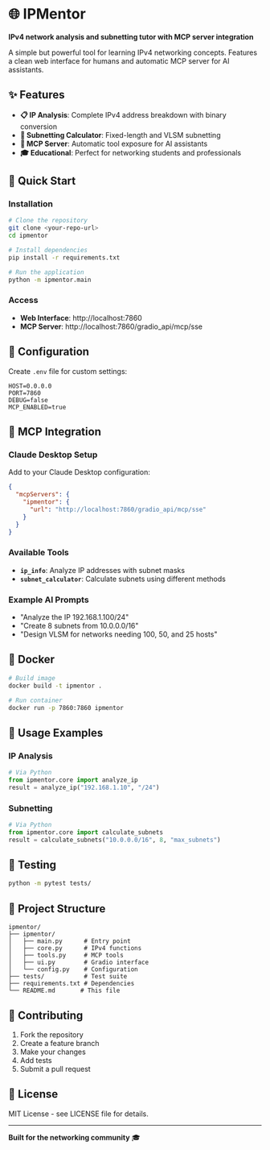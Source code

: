 # 🌐 IPMentor

**IPv4 network analysis and subnetting tutor with MCP server integration**

A simple but powerful tool for learning IPv4 networking concepts. Features a clean web interface for humans and automatic MCP server for AI assistants.

## ✨ Features

- **📋 IP Analysis**: Complete IPv4 address breakdown with binary conversion
- **🧮 Subnetting Calculator**: Fixed-length and VLSM subnetting
- **🤖 MCP Server**: Automatic tool exposure for AI assistants
- **🎓 Educational**: Perfect for networking students and professionals

## 🚀 Quick Start

### Installation

```bash
# Clone the repository
git clone <your-repo-url>
cd ipmentor

# Install dependencies
pip install -r requirements.txt

# Run the application
python -m ipmentor.main
```

### Access

- **Web Interface**: http://localhost:7860
- **MCP Server**: http://localhost:7860/gradio_api/mcp/sse

## 🔧 Configuration

Create `.env` file for custom settings:

```env
HOST=0.0.0.0
PORT=7860
DEBUG=false
MCP_ENABLED=true
```

## 🤖 MCP Integration

### Claude Desktop Setup

Add to your Claude Desktop configuration:

```json
{
  "mcpServers": {
    "ipmentor": {
      "url": "http://localhost:7860/gradio_api/mcp/sse"
    }
  }
}
```

### Available Tools

- **`ip_info`**: Analyze IP addresses with subnet masks
- **`subnet_calculator`**: Calculate subnets using different methods

### Example AI Prompts

- "Analyze the IP 192.168.1.100/24"
- "Create 8 subnets from 10.0.0.0/16"
- "Design VLSM for networks needing 100, 50, and 25 hosts"

## 🐳 Docker

```bash
# Build image
docker build -t ipmentor .

# Run container
docker run -p 7860:7860 ipmentor
```

## 📖 Usage Examples

### IP Analysis
```python
# Via Python
from ipmentor.core import analyze_ip
result = analyze_ip("192.168.1.10", "/24")
```

### Subnetting
```python
# Via Python  
from ipmentor.core import calculate_subnets
result = calculate_subnets("10.0.0.0/16", 8, "max_subnets")
```

## 🧪 Testing

```bash
python -m pytest tests/
```

## 📁 Project Structure

```
ipmentor/
├── ipmentor/
│   ├── main.py      # Entry point
│   ├── core.py      # IPv4 functions
│   ├── tools.py     # MCP tools
│   ├── ui.py        # Gradio interface
│   └── config.py    # Configuration
├── tests/           # Test suite
├── requirements.txt # Dependencies
└── README.md       # This file
```

## 🤝 Contributing

1. Fork the repository
2. Create a feature branch
3. Make your changes
4. Add tests
5. Submit a pull request

## 📝 License

MIT License - see LICENSE file for details.

---

**Built for the networking community** 🎓